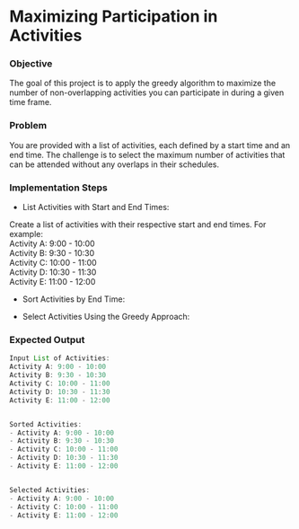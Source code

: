 # Maximizing Participation in Activities   


### Objective   
The goal of this project is to apply the greedy algorithm to maximize the number of non-overlapping activities you can participate in during a given time frame.

### Problem
You are provided with a list of activities, each defined by a start time and an end time. The challenge is to select the maximum number of activities that can be attended without any overlaps in their schedules.

### Implementation Steps
- List Activities with Start and End Times:

Create a list of activities with their respective start and end times. For example:   
Activity A: 9:00 - 10:00   
Activity B: 9:30 - 10:30   
Activity C: 10:00 - 11:00   
Activity D: 10:30 - 11:30   
Activity E: 11:00 - 12:00   
   
- Sort Activities by End Time:
  
   
- Select Activities Using the Greedy Approach:


   
### Expected Output   

``` java
Input List of Activities:
Activity A: 9:00 - 10:00
Activity B: 9:30 - 10:30
Activity C: 10:00 - 11:00
Activity D: 10:30 - 11:30
Activity E: 11:00 - 12:00


Sorted Activities:
- Activity A: 9:00 - 10:00
- Activity B: 9:30 - 10:30
- Activity C: 10:00 - 11:00
- Activity D: 10:30 - 11:30
- Activity E: 11:00 - 12:00


Selected Activities:
- Activity A: 9:00 - 10:00
- Activity C: 10:00 - 11:00
- Activity E: 11:00 - 12:00
```
